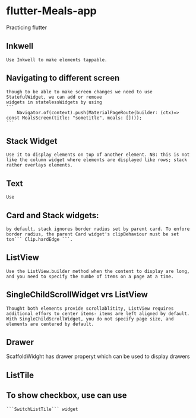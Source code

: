 # flutter-Meals-app
Practicing flutter


## Inkwell
    Use Inkwell to make elements tappable. 
## Navigating to different screen
    though to be able to make screen changes we need to use StatefulWidget, we can add or remove 
    widgets in statelessWidgets by using
    ```
        Navigator.of(context).push(MaterialPageRoute(builder: (ctx)=>
    const MealsScreen(title: "sometitle", meals: [])));
    ```
## Stack Widget
    Use it to display elements on top of another element. NB: this is not like the column widget where elements are displayed like rows; stack rather overlays elements.
## Text
    Use
## Card and Stack widgets:
    by default, stack ignores border radius set by parent card. To enfore border radius, the parent Card widget's clipBehaviour must be set ton``` Clip.hardEdge ```.

## ListView
    Use the ListView.builder method when the content to display are long, and you need to specify the numbe of items on a page at a time.
## SingleChildScrollWidget vrs ListView
    Thought both elements provide scrollablitity, ListView requires additional effors to center items- items are left aligned by default.
    With SingleChildScrollWidget, you do not specify page size, and elements are centered by default.
## Drawer
 ScaffoldWidght has drawer properyt which can be used to display drawers

## ListTile


## To show checkbox, use can use 
    ```SwitchListTile``` widget